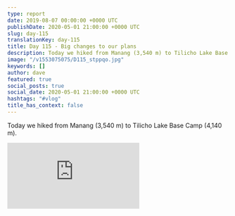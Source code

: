 ```yaml
---
type: report
date: 2019-08-07 00:00:00 +0000 UTC
publishDate: 2020-05-01 21:00:00 +0000 UTC
slug: day-115
translationKey: day-115
title: Day 115 - Big changes to our plans
description: Today we hiked from Manang (3,540 m) to Tilicho Lake Base Camp (4,140 m).
image: "/v1553075075/D115_stppqo.jpg"
keywords: []
author: dave
featured: true
social_posts: true
social_date: 2020-05-01 21:00:00 +0000 UTC
hashtags: "#vlog"
title_has_context: false
---
```


Today we hiked from Manang (3,540 m) to Tilicho Lake Base Camp (4,140 m).

<iframe src="https://www.youtube.com/embed/0xqMCN7Hx00" frameborder="0" allow="accelerometer; autoplay; encrypted-media; gyroscope; picture-in-picture" allowfullscreen></iframe>

